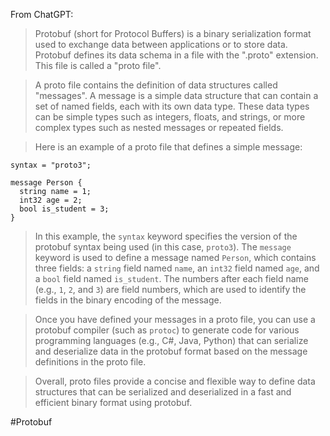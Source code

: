 From ChatGPT:

> Protobuf (short for Protocol Buffers) is a binary serialization format used to exchange data between applications or to store data. Protobuf defines its data schema in a file with the ".proto" extension. This file is called a "proto file".

>A proto file contains the definition of data structures called "messages". A message is a simple data structure that can contain a set of named fields, each with its own data type. These data types can be simple types such as integers, floats, and strings, or more complex types such as nested messages or repeated fields.

>Here is an example of a proto file that defines a simple message:


```
syntax = "proto3";

message Person {
  string name = 1;
  int32 age = 2;
  bool is_student = 3;
}
```

> In this example, the `syntax` keyword specifies the version of the protobuf syntax being used (in this case, `proto3`). The `message` keyword is used to define a message named `Person`, which contains three fields: a `string` field named `name`, an `int32` field named `age`, and a `bool` field named `is_student`. The numbers after each field name (e.g., `1`, `2`, and `3`) are field numbers, which are used to identify the fields in the binary encoding of the message.

>Once you have defined your messages in a proto file, you can use a protobuf compiler (such as `protoc`) to generate code for various programming languages (e.g., C#, Java, Python) that can serialize and deserialize data in the protobuf format based on the message definitions in the proto file.

> Overall, proto files provide a concise and flexible way to define data structures that can be serialized and deserialized in a fast and efficient binary format using protobuf.


#Protobuf
